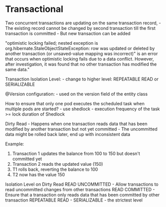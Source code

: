 # Transactional

Two concurrent transactions are updating on the same transaction record,
	- The existing record cannot be changed by second transaction till the first transaction is committed
	- But new transaction can be added




"optimistic locking failed; nested exception is org.hibernate.StaleObjectStateException: row was updated or deleted by another transaction (or unsaved-value mapping was incorrect)" is an error that occurs when optimistic locking fails due to a data conflict. However, after investigation, it was found that no other transaction has modified the same data."

Transaction Isolation Level:
	- change to higher level: REPEATABLE READ or SERIALIZABLE

@Version configuration:
	- used on the version field of the entity class


How to ensure that only one pod executes the scheduled task when multiple pods are started?
	- use shedlock
	- execution frequency of the task >= lock duration of Shedlock

Dirty Read
	- Happens when one transaction reads data that has been modified by another transaction but not yet committed
	- The uncommitted data might be rolled back later, end up with inconsistent data

Example:
1. Transaction 1 updates the balance from 100 to 150 but doesn't committed yet
2. Transaction 2 reads the updated value (150)
3. T1 rolls back, reverting the balance to 100
4. T2 now has the value 150

Isolation Level on Dirty Read
READ UNCOMMITTED
	- Allow transactions to read uncommitted changes from other transactions
READ COMMITTED
	- Ensure that a transaction only reads data that has been committed by other transaction
REPEATABLE READ
	- 
SERIALIZABLE
	- the strictest level